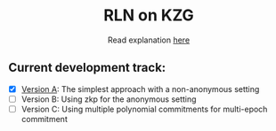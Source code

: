 <h1 align="center">RLN on KZG</h1>
<p align="center">Read explanation <a href="https://github.com/Rate-Limiting-Nullifier/rln-circuits-v2/blob/main/docs/README.mdhttps://zkresear.ch/t/rln-on-kzg-polynomial-commitment-scheme-cross-posted/114">here</a></p>

## Current development track:
* [X] [Version A](./versionA/): The simplest approach with a non-anonymous setting
* [ ] Version B: Using zkp for the anonymous setting
* [ ] Version C: Using multiple polynomial commitments for multi-epoch commitment